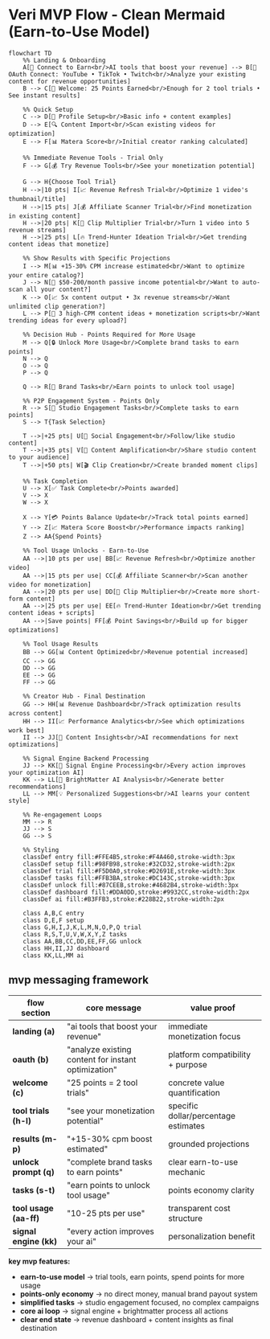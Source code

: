 # Veri MVP Flow - Clean Mermaid (Earn-to-Use Model)

```mermaid
flowchart TD
    %% Landing & Onboarding
    A[🎯 Connect to Earn<br/>AI tools that boost your revenue] --> B[📱 OAuth Connect: YouTube • TikTok • Twitch<br/>Analyze your existing content for revenue opportunities]
    B --> C[🎉 Welcome: 25 Points Earned<br/>Enough for 2 tool trials • See instant results]

    %% Quick Setup
    C --> D[📝 Profile Setup<br/>Basic info + content examples]
    D --> E[🔍 Content Import<br/>Scan existing videos for optimization]
    E --> F[📊 Matera Score<br/>Initial creator ranking calculated]

    %% Immediate Revenue Tools - Trial Only
    F --> G[💰 Try Revenue Tools<br/>See your monetization potential]

    G --> H{Choose Tool Trial}
    H -->|10 pts| I[📈 Revenue Refresh Trial<br/>Optimize 1 video's thumbnail/title]
    H -->|15 pts| J[💰 Affiliate Scanner Trial<br/>Find monetization in existing content]
    H -->|20 pts| K[📱 Clip Multiplier Trial<br/>Turn 1 video into 5 revenue streams]
    H -->|25 pts| L[🔥 Trend-Hunter Ideation Trial<br/>Get trending content ideas that monetize]

    %% Show Results with Specific Projections
    I --> M[📊 +15-30% CPM increase estimated<br/>Want to optimize your entire catalog?]
    J --> N[🔗 $50-200/month passive income potential<br/>Want to auto-scan all your content?]
    K --> O[📈 5x content output • 3x revenue streams<br/>Want unlimited clip generation?]
    L --> P[🎯 3 high-CPM content ideas + monetization scripts<br/>Want trending ideas for every upload?]

    %% Decision Hub - Points Required for More Usage
    M --> Q[🔒 Unlock More Usage<br/>Complete brand tasks to earn points]
    N --> Q
    O --> Q
    P --> Q

    Q --> R[💎 Brand Tasks<br/>Earn points to unlock tool usage]

    %% P2P Engagement System - Points Only
    R --> S[🎯 Studio Engagement Tasks<br/>Complete tasks to earn points]
    S --> T{Task Selection}

    T -->|+25 pts| U[📱 Social Engagement<br/>Follow/like studio content]
    T -->|+35 pts| V[📢 Content Amplification<br/>Share studio content to your audience]
    T -->|+50 pts| W[🎬 Clip Creation<br/>Create branded moment clips]

    %% Task Completion
    U --> X[✅ Task Complete<br/>Points awarded]
    V --> X
    W --> X

    X --> Y[💳 Points Balance Update<br/>Track total points earned]
    Y --> Z[📈 Matera Score Boost<br/>Performance impacts ranking]
    Z --> AA{Spend Points}

    %% Tool Usage Unlocks - Earn-to-Use
    AA -->|10 pts per use| BB[📈 Revenue Refresh<br/>Optimize another video]
    AA -->|15 pts per use| CC[💰 Affiliate Scanner<br/>Scan another video for monetization]
    AA -->|20 pts per use| DD[📱 Clip Multiplier<br/>Create more short-form content]
    AA -->|25 pts per use| EE[🔥 Trend-Hunter Ideation<br/>Get trending content ideas + scripts]
    AA -->|Save points| FF[💰 Point Savings<br/>Build up for bigger optimizations]

    %% Tool Usage Results
    BB --> GG[📊 Content Optimized<br/>Revenue potential increased]
    CC --> GG
    DD --> GG
    EE --> GG
    FF --> GG

    %% Creator Hub - Final Destination
    GG --> HH[📊 Revenue Dashboard<br/>Track optimization results across content]
    HH --> II[📈 Performance Analytics<br/>See which optimizations work best]
    II --> JJ[🧠 Content Insights<br/>AI recommendations for next optimizations]

    %% Signal Engine Backend Processing
    JJ --> KK[🔮 Signal Engine Processing<br/>Every action improves your optimization AI]
    KK --> LL[🤖 BrightMatter AI Analysis<br/>Generate better recommendations]
    LL --> MM[💡 Personalized Suggestions<br/>AI learns your content style]

    %% Re-engagement Loops
    MM --> R
    JJ --> S
    GG --> S

    %% Styling
    classDef entry fill:#FFE4B5,stroke:#F4A460,stroke-width:3px
    classDef setup fill:#98FB98,stroke:#32CD32,stroke-width:2px
    classDef trial fill:#F5D0A0,stroke:#D2691E,stroke-width:3px
    classDef tasks fill:#FFB3BA,stroke:#DC143C,stroke-width:3px
    classDef unlock fill:#87CEEB,stroke:#4682B4,stroke-width:3px
    classDef dashboard fill:#DDA0DD,stroke:#9932CC,stroke-width:2px
    classDef ai fill:#B3FFB3,stroke:#228B22,stroke-width:2px

    class A,B,C entry
    class D,E,F setup
    class G,H,I,J,K,L,M,N,O,P,Q trial
    class R,S,T,U,V,W,X,Y,Z tasks
    class AA,BB,CC,DD,EE,FF,GG unlock
    class HH,II,JJ dashboard
    class KK,LL,MM ai

```

## **mvp messaging framework**

| **flow section** | **core message** | **value proof** |
| --- | --- | --- |
| **landing (a)** | "ai tools that boost your revenue" | immediate monetization focus |
| **oauth (b)** | "analyze existing content for instant optimization" | platform compatibility + purpose |
| **welcome (c)** | "25 points = 2 tool trials" | concrete value quantification |
| **tool trials (h-l)** | "see your monetization potential" | specific dollar/percentage estimates |
| **results (m-p)** | "+15-30% cpm boost estimated" | grounded projections |
| **unlock prompt (q)** | "complete brand tasks to earn points" | clear earn-to-use mechanic |
| **tasks (s-t)** | "earn points to unlock tool usage" | points economy clarity |
| **tool usage (aa-ff)** | "10-25 pts per use" | transparent cost structure |
| **signal engine (kk)** | "every action improves your ai" | personalization benefit |

**key mvp features:**

- **earn-to-use model** → trial tools, earn points, spend points for more usage
- **points-only economy** → no direct money, manual brand payout system
- **simplified tasks** → studio engagement focused, no complex campaigns
- **core ai loop** → signal engine + brightmatter process all actions
- **clear end state** → revenue dashboard + content insights as final destination
